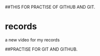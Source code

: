 ##THIS FOR PRACTISE OF GITHUB AND GIT.

# records
a new video for my records

##PRACTISE FOR GIT AND GITHUB.
